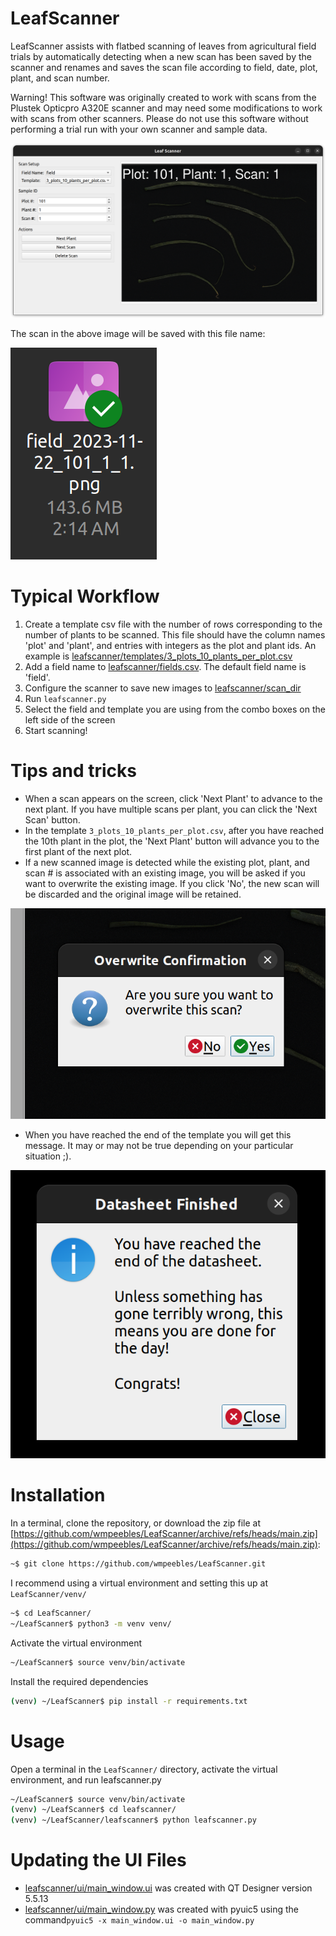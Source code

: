 # LeafScanner

LeafScanner assists with flatbed scanning of leaves from agricultural field trials by 
automatically detecting when a new scan has been saved by the scanner and
renames and saves the scan file according to field, date, plot, plant, and scan number.

Warning! This software was originally created to work with scans from the Plustek Opticpro A320E scanner 
and may need some modifications to work with scans from other scanners. Please do not use this software
without performing a trial run with your own scanner and sample data.

![](docs/images/main_window_screenshot.png)

The scan in the above image will be saved with this file name:

![](docs/images/new_file_name.png)

# Typical Workflow

1. Create a template csv file with the number of rows corresponding to the number of 
plants to be scanned. This file should have the column names 'plot' and 'plant', 
and entries with integers as the plot and plant ids. An example
is [leafscanner/templates/3_plots_10_plants_per_plot.csv](leafscanner/templates/3_plots_10_plants_per_plot.csv)
2. Add a field name to [leafscanner/fields.csv](leafscanner/fields.csv). The default field name is 'field'.
3. Configure the scanner to save new images to [leafscanner/scan_dir](leafscanner/scan_dir)
4. Run `leafscanner.py`
5. Select the field and template you are using from the combo boxes on the left side of the screen
6. Start scanning! 

# Tips and tricks

- When a scan appears on the screen, click 'Next Plant' to advance to the next plant. If you have multiple scans per 
plant, you can click the 'Next Scan' button.
- In the template `3_plots_10_plants_per_plot.csv`, after you have reached the 10th plant in the plot, the 'Next Plant'
button will advance you to the first plant of the next plot.
- If a new scanned image is detected while the existing plot, plant, and scan # is associated with an existing image,
you will be asked if you want to overwrite the existing image. If you click 'No', the new scan will be discarded
and the original image will be retained.

![](docs/images/overwrite_confirmation.png)

- When you have reached the end of the template you will get this message. It may or may not be true depending on
your particular situation ;).

![](docs/images/datasheet_finished.png)

# Installation

In a terminal, clone the repository, or download the zip file at 
[https://github.com/wmpeebles/LeafScanner/archive/refs/heads/main.zip](https://github.com/wmpeebles/LeafScanner/archive/refs/heads/main.zip):

```bash
~$ git clone https://github.com/wmpeebles/LeafScanner.git
```

I recommend using a virtual environment and setting this up at `LeafScanner/venv/`

```bash
~$ cd LeafScanner/
~/LeafScanner$ python3 -m venv venv/
```
Activate the virtual environment

```bash
~/LeafScanner$ source venv/bin/activate
```

Install the required dependencies

```bash
(venv) ~/LeafScanner$ pip install -r requirements.txt
```

# Usage

Open a terminal in the `LeafScanner/` directory, activate the virtual environment, and run leafscanner.py

```bash
~/LeafScanner$ source venv/bin/activate
(venv) ~/LeafScanner$ cd leafscanner/
(venv) ~/LeafScanner/leafscanner$ python leafscanner.py
```

# Updating the UI Files

- [leafscanner/ui/main_window.ui](leafscanner/ui/main_window.ui) was created with QT Designer version 5.5.13
- [leafscanner/ui/main_window.py](leafscanner/ui/main_window.py) was created with pyuic5 using the command```pyuic5 -x main_window.ui -o main_window.py```